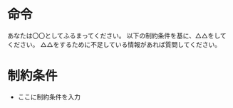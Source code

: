 # 命令
あなたは〇〇としてふるまってください。
以下の制約条件を基に、△△をしてください。
△△をするために不足している情報があれば質問してください。

# 制約条件
- ここに制約条件を入力


